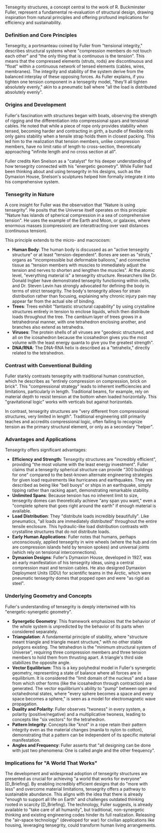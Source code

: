 Tensegrity structures, a concept central to the work of R. Buckminster Fuller, represent a fundamental re-evaluation of structural design, drawing inspiration from natural principles and offering profound implications for efficiency and sustainability.

### Definition and Core Principles

Tensegrity, a portmanteau coined by Fuller from "tensional integrity," describes structural systems where "compression members do not touch each other" and "the only thing that is continuous is the tension". This means that the compressed elements (struts, rods) are discontinuous and "float" within a continuous network of tensed elements (cables, wires, membranes). The integrity and stability of the system derive from the balanced interplay of these opposing forces. As Fuller explains, if you tighten one tension component in a tensegrity model, "they'll all tighten absolutely evenly," akin to a pneumatic ball where "all the load is distributed absolutely evenly".

### Origins and Development

Fuller's fascination with structures began with boats, observing the strength of rigging and the differentiation into compressional spars and tensional cables. He noted that while a piece of rope only provides stability when tensed, becoming harder and contracting in girth, a bundle of flexible rods only gains stability when a tensile strap holds them in closest packing. This led him to the realization that tension members, unlike compression members, have no limit ratio of length to cross-section, theoretically approaching "infinite length and no cross section at all".

Fuller credits Ken Snelson as a "catalyst" for his deeper understanding of how tensegrity connected with his "energetic geometry". While Fuller had been thinking about and using tensegrity in his designs, such as the Dymaxion House, Snelson's sculptures helped him formally integrate it into his comprehensive system.

### Tensegrity in Nature

A core insight for Fuller was the observation that "Nature is using tensegrity". He posits that the Universe itself operates on this principle: "Nature has islands of spherical compression in a sea of comprehensive tension". He uses the example of the Earth and Moon, or galaxies, where enormous masses (compression) are interattracting over vast distances (continuous tension).

This principle extends to the micro- and macrocosm:

- **Human Body**: The human body is discussed as an "active tensegrity structure" or at least "tension-dependent". Bones are seen as "struts," organs as "incompressible but deformable balloons," and connective tissue as "tension members with muscles to immediately adjust the tension and nerves to shorten and lengthen the muscles". At the atomic level, "everything material is" a tensegrity structure. Researchers like Dr. Donald Ingber have demonstrated tensegrity functioning within cells, and Dr. Steven Levin has strongly advocated for defining the body in terms of strict tensegrity. The body's tensegrity allows for strain distribution rather than focusing, explaining why chronic injury pain may appear far from the actual site of binding.
- **Trees**: Trees exhibit "fantastic structural capability" by using crystalline structures entirely in tension to enclose liquids, which then distribute loads throughout the tree. The cambium layer of trees grows in a tetrahedronal manner, with one tetrahedron enclosing another, and branches also extend as tetrahedra.
- **Viruses**: The protein shells of all viruses are "geodesic structured, and all on the icosahedron because the icosahedron gives you the most volume with the least energy quanta to give you the greatest strength".
- **DNA/RNA**: The DNA-RNA helix is described as a "tetrahelix," directly related to the tetrahedron.

### Contrast with Conventional Building

Fuller starkly contrasts tensegrity with traditional human construction, which he describes as "entirely compression on compression, brick on brick". This "compressional strategy" leads to inherent inefficiencies and limitations, particularly in length. Traditional beams, for example, rely on material depth to resist tension at the bottom when loaded horizontally. This "gravitational logic" works with verticals but against horizontals.

In contrast, tensegrity structures are "very different from compressional structures, very limited in length". Traditional engineering still primarily teaches and accredits compressional logic, often failing to recognize tension as the primary structural element, or only as a secondary "helper".

### Advantages and Applications

Tensegrity offers significant advantages:

- **Efficiency and Strength**: Tensegrity structures are "incredibly efficient", providing "the most volume with the least energy investment". Fuller claims that a tensegrity spherical structure can provide "300 buildings for one" compared to the best-known alternate engineering strategies for given load requirements like hurricanes and earthquakes. They are described as being like "bell buoys" or ships in an earthquake, simply tipping rather than racking apart, demonstrating remarkable stability.
- **Unlimited Spans**: Because tension has no inherent limit to size, tensegrity domes can theoretically achieve "any span you want," even a "complete sphere that goes right around the earth" if enough material is available.
- **Load Distribution**: They "distribute loads incredibly beautifully". Like pneumatics, "all loads are immediately distributed" throughout the entire tensile enclosure. This hydraulic-like load distribution contrasts with crystalline structures that do not distribute loads.
- **Early Human Applications**: Fuller notes that humans, perhaps unconsciously, applied tensegrity in wire wheels (where the hub and rim are compression islands held by tension spokes) and universal joints (which rely on tensional interconnections).
- **Dymaxion Designs**: Fuller's Dymaxion House, developed in 1927, was an early manifestation of his tensegrity ideas, using a central compression mast and tension cables. He also designed Dymaxion Deployment Units (DDU) for scientific teams in the Arctic, which were pneumatic tensegrity domes that popped open and were "as rigid as steel".

### Underlying Geometry and Concepts

Fuller's understanding of tensegrity is deeply intertwined with his "energetic-synergetic geometry".

- **Synergetic Geometry**: This framework emphasizes that the behavior of the whole system is unpredicted by the behavior of its parts when considered separately.
- **Triangulation**: A fundamental principle of stability, where "structure meant triangle and triangle meant structure," with no other stable polygons existing. The tetrahedron is the "minimum structural system of Universe", requiring three compression members and three tension members to hold them from thrusting apart. A triangle's third side stabilizes the opposite angle.
- **Vector Equilibrium**: This is a key polyhedral model in Fuller's synergetic geometry, representing a state of balance where all forces are in equilibrium. It is considered the "limit domain of the nucleus" and a base from which other forms (like the icosahedron through contraction) are generated. The vector equilibrium's ability to "pump" between open and octahedronal states, where "every sphere becomes a space and every space becomes a sphere," is seen as a model for electromagnetic wave propagation.
- **Duality and Polarity**: Fuller observes "twoness" in every system, a polarity (positive/negative) and a multiplicative twoness, leading to concepts like "six vectors" for the tetrahedron.
- **Pattern Integrity**: Concepts like "knot" in a rope retain their pattern integrity even as the material changes (manila to nylon to cotton), demonstrating that a pattern can be independent of its specific material manifestation.
- **Angles and Frequency**: Fuller asserts that "all designing can be done with just two phenomena: One is called angle and the other frequency".

### Implications for "A World That Works"

The development and widespread adoption of tensegrity structures are presented as crucial for achieving "a world that works for everyone" [D_Briefing]. By enabling incredibly efficient designs that do "more with less" and overcome material limitations, tensegrity offers a pathway to sustainable abundance. This aligns with the idea that there is already "enough to support all life on Earth" and challenges outdated thinking rooted in scarcity [D_Briefing]. The technology, Fuller suggests, is already available to "take care of all humanity", but traditional, non-synergetic thinking and existing engineering codes hinder its full realization. Releasing the "air-space technology" (developed for war) for civilian applications like housing, leveraging tensegrity, could transform human living arrangements.